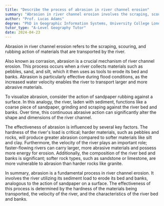 ```yaml
---
title: "Describe the process of abrasion in river channel erosion"
summary: "Abrasion in river channel erosion involves the scraping, scouring and rubbing action of materials carried by the river."
author: "Prof. Lucas Adams"
degree: "PhD in Geographic Information Systems, University College London"
tutor_type: "A-Level Geography Tutor"
date: 2024-04-23
---
```


Abrasion in river channel erosion refers to the scraping, scouring, and rubbing action of materials that are transported by the river.

Also known as corrasion, abrasion is a crucial mechanism of river channel erosion. This process occurs when a river collects materials such as pebbles, sand, and silt, which it then uses as tools to erode its bed and banks. Abrasion is particularly effective during flood conditions, as the increased water velocity enables the river to transport larger and more abrasive materials.

To visualize abrasion, consider the action of sandpaper rubbing against a surface. In this analogy, the river, laden with sediment, functions like a coarse piece of sandpaper, grinding and scraping against the river bed and banks. Over time, this continuous abrasive action can significantly alter the shape and dimensions of the river channel.

The effectiveness of abrasion is influenced by several key factors. The hardness of the river's load is critical; harder materials, such as pebbles and rocks, will produce greater abrasion compared to softer materials like silt and clay. Furthermore, the velocity of the river plays an important role; faster-flowing rivers can carry larger, more abrasive materials and possess more energy for erosion. Additionally, the composition of the river bed and banks is significant; softer rock types, such as sandstone or limestone, are more vulnerable to abrasion than harder rocks like granite.

In summary, abrasion is a fundamental process in river channel erosion. It involves the river utilizing its sediment load to erode its bed and banks, analogous to the action of sandpaper on a surface. The effectiveness of this process is determined by the hardness of the materials being transported, the velocity of the river, and the characteristics of the river bed and banks.
    